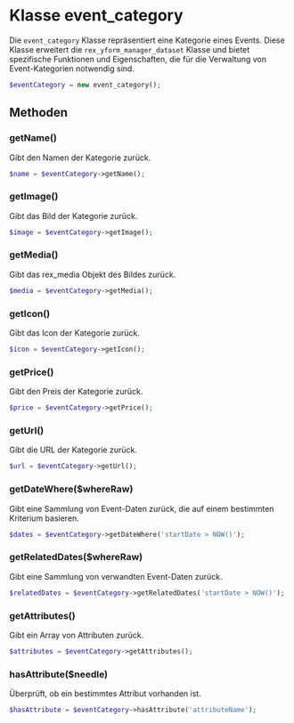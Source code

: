 # Klasse event_category

Die `event_category` Klasse repräsentiert eine Kategorie eines Events. Diese Klasse erweitert die
`rex_yform_manager_dataset` Klasse und bietet spezifische Funktionen und Eigenschaften, die für die Verwaltung von
Event-Kategorien notwendig sind.

```php
$eventCategory = new event_category();
```

## Methoden

### getName()

Gibt den Namen der Kategorie zurück.

```php
$name = $eventCategory->getName();
```

### getImage()

Gibt das Bild der Kategorie zurück.

```php
$image = $eventCategory->getImage();
```

### getMedia()

Gibt das rex_media Objekt des Bildes zurück.

```php
$media = $eventCategory->getMedia();
```

### getIcon()

Gibt das Icon der Kategorie zurück.

```php
$icon = $eventCategory->getIcon();
```

### getPrice()

Gibt den Preis der Kategorie zurück.

```php
$price = $eventCategory->getPrice();
```

### getUrl()

Gibt die URL der Kategorie zurück.

```php
$url = $eventCategory->getUrl();
```

### getDateWhere($whereRaw)

Gibt eine Sammlung von Event-Daten zurück, die auf einem bestimmten Kriterium basieren.

```php
$dates = $eventCategory->getDateWhere('startDate > NOW()');
```

### getRelatedDates($whereRaw)

Gibt eine Sammlung von verwandten Event-Daten zurück.

```php
$relatedDates = $eventCategory->getRelatedDates('startDate > NOW()');
```

### getAttributes()

Gibt ein Array von Attributen zurück.

```php
$attributes = $eventCategory->getAttributes();
```

### hasAttribute($needle)

Überprüft, ob ein bestimmtes Attribut vorhanden ist.

```php
$hasAttribute = $eventCategory->hasAttribute('attributeName');
```
